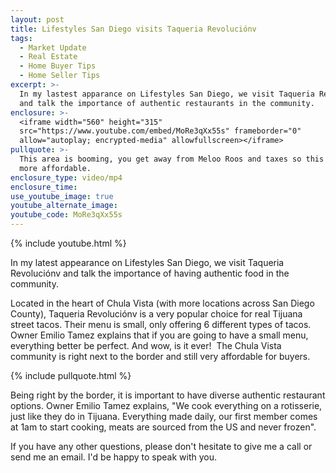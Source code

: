 ```yaml
---
layout: post
title: Lifestyles San Diego visits Taqueria Revoluciónv
tags:
  - Market Update
  - Real Estate
  - Home Buyer Tips
  - Home Seller Tips
excerpt: >-
  In my lastest apparance on Lifestyles San Diego, we visit Taqueria Revoluciónv
  and talk the importance of authentic restaurants in the community.
enclosure: >-
  <iframe width="560" height="315"
  src="https://www.youtube.com/embed/MoRe3qXx55s" frameborder="0"
  allow="autoplay; encrypted-media" allowfullscreen></iframe>
pullquote: >-
  This area is booming, you get away from Meloo Roos and taxes so this area is
  more affordable.
enclosure_type: video/mp4
enclosure_time:
use_youtube_image: true
youtube_alternate_image:
youtube_code: MoRe3qXx55s
---
```


{% include youtube.html %}

In my latest appearance on Lifestyles San Diego, we visit Taqueria Revoluci&oacute;nv and talk the importance of having authentic food in the community.&nbsp;

Located in the heart of Chula Vista (with more locations across San Diego County), Taqueria Revoluci&oacute;nv is a very popular choice for real Tijuana street tacos. Their menu is small, only offering 6 different types of tacos. Owner Emilio Tamez explains that if you are going to have a small menu, everything better be perfect. And wow, is it ever! &nbsp;The Chula Vista community is right next to the border and still very affordable for buyers.&nbsp;

{% include pullquote.html %}

Being right by the border, it is important to have diverse authentic restaurant options. Owner Emilio Tamez explains, "We cook everything on a rotisserie, just like they do in Tijuana. Everything made daily, our first member comes at 1am to start cooking, meats are sourced from the US and never frozen".&nbsp;

If you have any other questions, please don't hesitate to give me a call or send me an email. I'd be happy to speak with you.&nbsp;